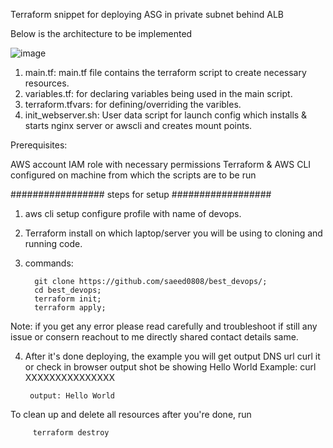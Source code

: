 Terraform snippet for deploying ASG in private subnet behind ALB

Below is the architecture to be implemented

![image](https://user-images.githubusercontent.com/46480999/169019344-15f9fb61-8587-49bd-a2de-bb6534d8fbb6.png)


1. main.tf: main.tf file contains the terraform script to create necessary resources.
2. variables.tf: for declaring variables being used in the main script.
3. terraform.tfvars: for defining/overriding the varibles.
4. init_webserver.sh: User data script for launch config which installs & starts nginx server or awscli and creates mount points.


Prerequisites:

AWS account
IAM role with necessary permissions
Terraform & AWS CLI configured on machine from which the scripts are to be run

################# steps for setup ##################
1. aws cli setup configure profile with name of devops.
2. Terraform install on which laptop/server you will be using to cloning and running code.
3. commands:

         git clone https://github.com/saeed0808/best_devops/;
         cd best_devops;
         terraform init;
         terraform apply;


Note: if you get any error please read carefully and troubleshoot if still any issue or consern reachout to me directly shared contact details same.

4. After it's done deploying, the example you will get output DNS url curl it or check in browser output shot be showing Hello World
        Example:  curl XXXXXXXXXXXXXXX
        
        output: Hello World

To clean up and delete all resources after you're done, run 
         
         terraform destroy

